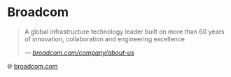 # Broadcom

> A global infrastructure technology leader built on more than 60 years of innovation, collaboration and engineering excellence
>
> &mdash; _[broadcom.com/company/about-us](https://www.broadcom.com/company/about-us)_

🌐 [broadcom.com](https://www.broadcom.com/)

